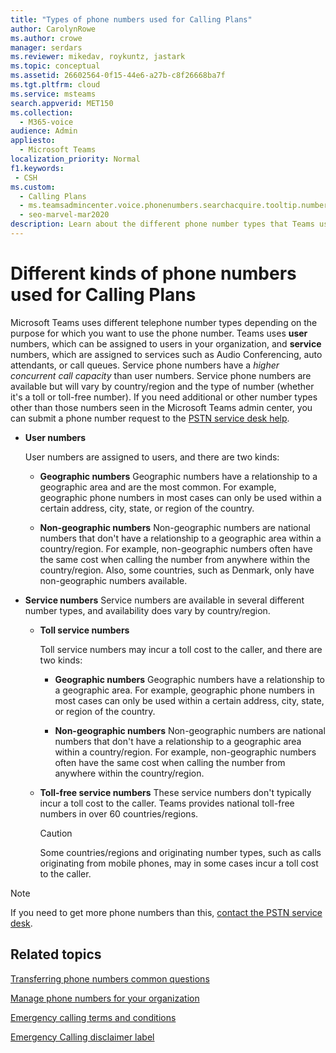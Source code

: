 ```yaml
---
title: "Types of phone numbers used for Calling Plans"
author: CarolynRowe
ms.author: crowe
manager: serdars
ms.reviewer: mikedav, roykuntz, jastark
ms.topic: conceptual
ms.assetid: 26602564-0f15-44e6-a27b-c8f26668ba7f
ms.tgt.pltfrm: cloud
ms.service: msteams
search.appverid: MET150
ms.collection: 
  - M365-voice
audience: Admin
appliesto: 
  - Microsoft Teams
localization_priority: Normal
f1.keywords: 
 - CSH
ms.custom: 
  - Calling Plans
  - ms.teamsadmincenter.voice.phonenumbers.searchacquire.tooltip.numbertype
  - seo-marvel-mar2020
description: Learn about the different phone number types that Teams uses for Calling Plans.
---
```


# Different kinds of phone numbers used for Calling Plans

Microsoft Teams uses different telephone number types depending on the purpose for which you want to use the phone number. Teams uses **user** numbers, which can be assigned to users in your organization, and **service** numbers, which are assigned to services such as Audio Conferencing, auto attendants, or call queues. Service phone numbers have a *higher concurrent call capacity*  than user numbers. Service phone numbers are available but will vary by country/region and the type of number (whether it's a toll or toll-free number). If you need additional or other number types other than those numbers seen in the Microsoft Teams admin center, you can submit a phone number request to the [PSTN service desk help](manage-phone-numbers-for-your-organization/contact-pstn-service-desk.md).
  
- **User numbers**
    
    User numbers are assigned to users, and there are two kinds:
    
  - **Geographic numbers** Geographic numbers have a relationship to a geographic area and are the most common. For example, geographic phone numbers in most cases can only be used within a certain address, city, state, or region of the country.
    
  - **Non-geographic numbers** Non-geographic numbers are national numbers that don't have a relationship to a geographic area within a country/region. For example, non-geographic numbers often have the same cost when calling the number from anywhere within the country/region. Also, some countries, such as Denmark, only have non-geographic numbers available.
    
- **Service numbers** Service numbers are available in several different number types, and availability does vary by country/region.
    
  - **Toll service numbers**
    
    Toll service numbers may incur a toll cost to the caller, and there are two kinds:
    
      - **Geographic numbers** Geographic numbers have a relationship to a geographic area. For example, geographic phone numbers in most cases can only be used within a certain address, city, state, or region of the country.
        
      - **Non-geographic numbers** Non-geographic numbers are national numbers that don't have a relationship to a geographic area within a country/region. For example, non-geographic numbers often have the same cost when calling the number from anywhere within the country/region.
   
  - **Toll-free service numbers** These service numbers don't typically incur a toll cost to the caller. Teams provides national toll-free numbers in over 60 countries/regions.
    
    > [!CAUTION]
    > Some countries/regions and originating number types, such as calls originating from mobile phones, may in some cases incur a toll cost to the caller. 
  
> [!NOTE]
> If you need to get more phone numbers than this, [contact the PSTN service desk](manage-phone-numbers-for-your-organization/contact-pstn-service-desk.md).

## Related topics

[Transferring phone numbers common questions](transferring-phone-numbers-common-questions.md)

[Manage phone numbers for your organization](manage-phone-numbers-for-your-organization/manage-phone-numbers-for-your-organization.md)

[Emergency calling terms and conditions](emergency-calling-terms-and-conditions.md)

[Emergency Calling disclaimer label](https://github.com/MicrosoftDocs/OfficeDocs-SkypeForBusiness/blob/live/Teams/downloads/emergency-calling/emergency-calling-label-(en-us)-(v.1.0).zip?raw=true)